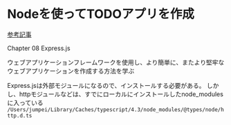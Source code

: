 # Nodeを使ってTODOアプリを作成
[参考記事](https://zenn.dev/wkb/books/node-tutorial/viewer/2)

Chapter 08
Express.js

ウェブアプリケーションフレームワークを使用し、より簡単に、またより堅牢なウェブアプリケーションを作成する方法を学ぶ

Express.jsは外部モジュールになるので、インストールする必要がある。
しかし、httpモジュールなどは、すでにローカルにインストールしたnode_modulesに入っている
`/Users/jumpei/Library/Caches/typescript/4.3/node_modules/@types/node/http.d.ts`

